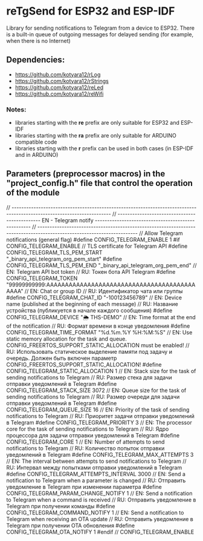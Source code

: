 # reTgSend for ESP32 and ESP-IDF

Library for sending notifications to Telegram from a device to ESP32. There is a built-in queue of outgoing messages for delayed sending (for example, when there is no Internet)

## Dependencies:
  - https://github.com/kotyara12/rLog
  - https://github.com/kotyara12/rStrings
  - https://github.com/kotyara12/reLed
  - https://github.com/kotyara12/reWifi

### Notes:
  - libraries starting with the <b>re</b> prefix are only suitable for ESP32 and ESP-IDF
  - libraries starting with the <b>ra</b> prefix are only suitable for ARDUINO compatible code
  - libraries starting with the <b>r</b> prefix can be used in both cases (in ESP-IDF and in ARDUINO)

## Parameters (preprocessor macros) in the "project_config.h" file that control the operation of the module
// -----------------------------------------------------------------------------------------------------------------------
// ---------------------------------------------- EN - Telegram notify ---------------------------------------------------
// -----------------------------------------------------------------------------------------------------------------------
// Allow Telegram notifications (general flag)
#define CONFIG_TELEGRAM_ENABLE 1
#if CONFIG_TELEGRAM_ENABLE
// TLS certificate for Telegram API
#define CONFIG_TELEGRAM_TLS_PEM_START "_binary_api_telegram_org_pem_start"
#define CONFIG_TELEGRAM_TLS_PEM_END "_binary_api_telegram_org_pem_end"
// EN: Telegram API bot token
// RU: Токен бота API Telegram
#define CONFIG_TELEGRAM_TOKEN "99999999999:AAAAAAAAAAAAAAAAAAAAAAAAAAAAAAAAAAAAAAAAAAAA"
// EN: Chat or group ID
// RU: Идентификатор чата или группы
#define CONFIG_TELEGRAM_CHAT_ID "-100123456789"
// EN: Device name (published at the beginning of each message)
// RU: Название устройства (публикуется в начале каждого сообщения)
#define CONFIG_TELEGRAM_DEVICE "🌦 THS-DEMO"
// EN: Time format at the end of the notification
// RU: Формат времени в конце уведомления
#define CONFIG_TELEGRAM_TIME_FORMAT "%d.%m.%Y %H:%M:%S"
// EN: Use static memory allocation for the task and queue. CONFIG_FREERTOS_SUPPORT_STATIC_ALLOCATION must be enabled!
// RU: Использовать статическое выделение памяти под задачу и очередь. Должен быть включен параметр CONFIG_FREERTOS_SUPPORT_STATIC_ALLOCATION!
#define CONFIG_TELEGRAM_STATIC_ALLOCATION 1
// EN: Stack size for the task of sending notifications to Telegram
// RU: Размер стека для задачи отправки уведомлений в Telegram
#define CONFIG_TELEGRAM_STACK_SIZE 3072
// EN: Queue size for the task of sending notifications to Telegram
// RU: Размер очереди для задачи отправки уведомлений в Telegram
#define CONFIG_TELEGRAM_QUEUE_SIZE 16
// EN: Priority of the task of sending notifications to Telegram
// RU: Приоритет задачи отправки уведомлений в Telegram
#define CONFIG_TELEGRAM_PRIORITY 3
// EN: The processor core for the task of sending notifications to Telegram
// RU: Ядро процессора для задачи отправки уведомлений в Telegram
#define CONFIG_TELEGRAM_CORE 1
// EN: Number of attempts to send notifications to Telegram
// RU: Количество попыток отправки уведомлений в Telegram
#define CONFIG_TELEGRAM_MAX_ATTEMPTS 3
// EN: The interval between attempts to send notifications to Telegram
// RU: Интервал между попытками отправки уведомлений в Telegram
#define CONFIG_TELEGRAM_ATTEMPTS_INTERVAL 3000
// EN: Send a notification to Telegram when a parameter is changed
// RU: Отправить уведомление в Telegram при изменении параметра
#define CONFIG_TELEGRAM_PARAM_CHANGE_NOTIFY 1
// EN: Send a notification to Telegram when a command is received
// RU: Отправить уведомление в Telegram при получении команды
#define CONFIG_TELEGRAM_COMMAND_NOTIFY 1
// EN: Send a notification to Telegram when receiving an OTA update
// RU: Отправить уведомление в Telegram при получении OTA обновления
#define CONFIG_TELEGRAM_OTA_NOTIFY 1
#endif // CONFIG_TELEGRAM_ENABLE

